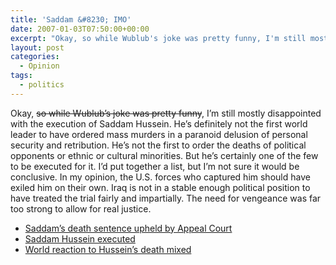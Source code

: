 ```yaml
---
title: 'Saddam &#8230; IMO'
date: 2007-01-03T07:50:00+00:00
excerpt: "Okay, so while Wublub's joke was pretty funny, I'm still mostly disappointed with the execution of Saddam Hussein."
layout: post
categories:
  - Opinion
tags:
  - politics
---
```

Okay, <del>so while Wublub&#8217;s joke was pretty funny</del>, I&#8217;m still mostly disappointed with the execution of Saddam Hussein. He&#8217;s definitely not the first world leader to have ordered mass murders in a paranoid delusion of personal security and retribution. He&#8217;s not the first to order the deaths of political opponents or ethnic or cultural minorities. But he&#8217;s certainly one of the few to be executed for it. I&#8217;d put together a list, but I&#8217;m not sure it would be conclusive. In my opinion, the U.S. forces who captured him should have exiled him on their own. Iraq is not in a stable enough political position to have treated the trial fairly and impartially. The need for vengeance was far too strong to allow for real justice.

<ul class="blog">
  <li>
    <a href="http://www.cbc.ca/world/story/2006/12/26/saddam.html">Saddam&#8217;s death sentence upheld by Appeal Court</a>
  </li>
  <li>
    <a href="http://www.cbc.ca/world/story/2006/12/29/saddam-dead.html">Saddam Hussein executed</a>
  </li>
  <li>
    <a href="http://www.cbc.ca/world/story/2006/12/30/saddam-reaction.html">World reaction to Hussein&#8217;s death mixed</a>
  </li>
</ul>